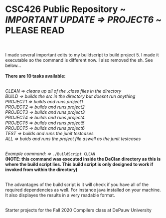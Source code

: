 # CSC426 Public Repository ~ ***IMPORTANT UPDATE => PROJECT6*** ~ PLEASE READ <br><br>
I made several important edits to my buildscript to build project 5. I made it executable so the command is different now. I also removed the sh. See below...<br><br>
**There are 10 tasks available:**<br><br>

*CLEAN => cleans up all of the .class files in the directory* <br>
*BUILD => builds the src in the directory but doesnt run anything*<br>
*PROJECT1 => builds and runs project1*<br>
*PROJECT2 => builds and runs project2*<br>
*PROJECT3 => builds and runs project3*<br>
*PROJECT4 => builds and runs project4*<br>
*PROJECT5 => builds and runs project5*<br>
*PROJECT5 => builds and runs project6*<br>
*TEST => builds and runs the junit testcases*<br>
*ALL => buids and runs the project file aswell as the junit testcases*<br><br>

*Example command: =>* `./BuildScript CLEAN`<br>
**(NOTE: this command was executed inside the DeClan directory as this is where the build script lies. This build script is only designed to work if invoked from within the directory)**<br><br>

The advantages of the build script is it will check if you have all of the required dependencies as well. For instance java installed on your machine. It also displayes the results in a very readable format.<br><br>

Starter projects for the Fall 2020 Compilers class at DePauw University
